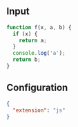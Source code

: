 
## Input
```javascript input
function f(x, a, b) {
  if (x) {
    return a;
  }
  console.log('a');
  return b;
}
```

## Configuration
```json configuration
{
  "extension": "js"
}
```
